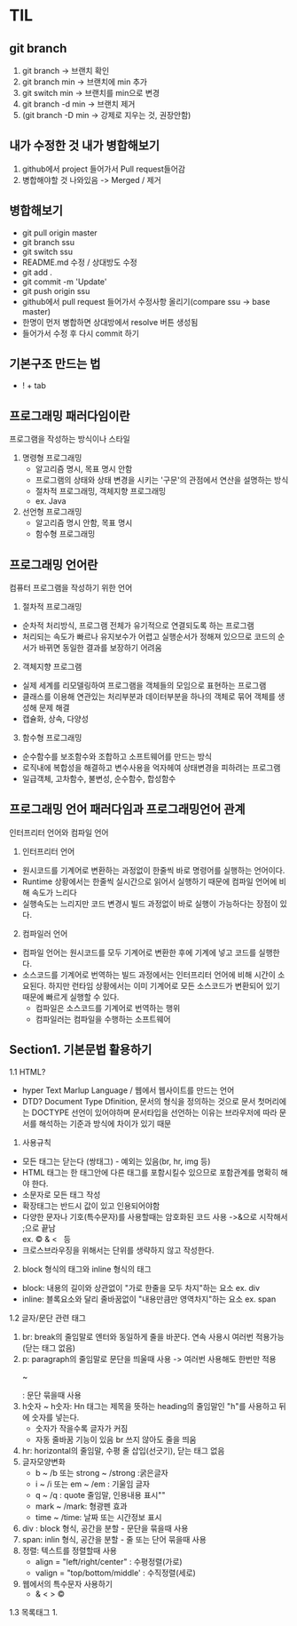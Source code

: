 # TIL
## git branch 
1. git branch -> 브랜치 확인
2. git branch min -> 브랜치에 min 추가
3. git switch min -> 브랜치를 min으로 변경
4. git branch -d min -> 브랜치 제거
5. (git branch -D min -> 강제로 지우는 것, 권장안함)

##  내가 수정한 것 내가 병합해보기
1. github에서 project 들어가서 Pull request들어감
2. 병합해야할 것 나와있음 -> Merged / 제거
   
## 병합해보기
- git pull origin master
- git branch ssu
- git switch ssu
- README.md 수정 / 상대방도 수정
- git add .
- git commit -m 'Update'
- git push origin ssu
- github에서 pull request 들어가서 수정사항 올리기(compare ssu -> base master)
- 한명이 먼저 병합하면 상대방에서 resolve 버튼 생성됨
- 들어가서 수정 후 다시 commit 하기


## 기본구조 만드는 법
   - ! + tab

## 프로그래밍 패러다임이란
프로그램을 작성하는 방식이나 스타일
1. 명령형 프로그래밍
   - 알고리즘 명시, 목표 명시 안함
   - 프로그램의 상태와 상태 변경을 시키는 '구문'의 관점에서 연산을 설명하는 방식
   - 절차적 프로그래밍, 객체지향 프로그래밍
   - ex. Java
2. 선언형 프로그래밍
   - 알고리즘 명시 안함, 목표 명시
   - 함수형 프로그래밍
  
## 프로그래밍 언어란
컴퓨터 프로그램을 작성하기 위한 언어
1. 절차적 프로그래밍
- 순차적 처리방식, 프로그램 전체가 유기적으로 연결되도록 하는 프로그램
- 처리되는 속도가 빠르나 유지보수가 어렵고 실행순서가 정해져 있으므로 코드의 순서가 바뀌면 동일한 결과를 보장하기 어려움
2. 객체지향 프로그램
- 실제 세계를 리모델링하여 프로그램을 객체들의 모임으로 표현하는 프로그램
- 클래스를 이용해 연관있는 처리부분과 데이터부분을 하나의 객체로 묶어 객체를 생성해 문제 해결
- 캡슐화, 상속, 다양성
3. 함수형 프로그래밍
- 순수함수를 보조함수와 조합하고 소프트웨어를 만드는 방식
- 로직내에 복합성을 해결하고 변수사용을 억자헤여 상태변경을 피하려는 프로그램
- 일급객체, 고차함수, 불변성, 순수함수, 합성함수

## 프로그래밍 언어 패러다임과 프로그래밍언어 관계
인터프리터 언어와 컴파일 언어
1. 인터프리터 언어
- 원시코드를 기계어로 변환하는 과정없이 한줄씩 바로 명령어를 실행하는 언어이다.
- Runtime 상황에서는 한줄씩 실시간으로 읽어서 실행하기 때문에 컴파일 언어에 비해 속도가 느리다
- 실행속도는 느리지만 코드 변경시 빌드 과정없이 바로 실행이 가능하다는 장점이 있다.
2. 컴파일러 언어
- 컴파일 언어는 원시코드를 모두 기계어로 변환한 후에 기계에 넣고 코드를 실행한다.
- 소스코드를 기계어로 번역하는 빌드 과정에서는 인터프리터 언어에 비해 시간이 소요된다. 하지만 런타임 상황에서는 이미 기계어로 모든 소스코드가 변환되어 있기 때문에 빠르게 실행할 수 있다.
   - 컴파일은 소스코드를 기계어로 번역하는 행위
   - 컴파일러는 컴파일을 수행하는 소프트웨어

## Section1. 기본문법 활용하기
1.1 HTML?
   - hyper Text Marlup Language / 웹에서 웹사이트를 만드는 언어
   - DTD? Document Type Dfinition, 문서의 형식을 정의하는 것으로 문서 첫머리에는 DOCTYPE 선언이 있어야하며 문서타입을 선언하는 이유는 브라우저에 따라 문서를 해석하는 기준과 방식에 차이가 있기 때문
  1. 사용규칙
   - 모든 태그는 닫는다 (쌍태그) - 예외는 있음(br, hr, img 등)
   - HTML 태그는 한 태그안에 다른 태그를 포함시킬수 있으므로 포함관계를 명확히 해야 한다.
   - 소문자로 모든 태그 작성
   - 확장태그는 반드시 값이 있고 인용되어야함
   - 다양한 문자나 기호(특수문자)를 사용할때는 암호화된 코드 사용 ->&으로 시작해서 ;으로 끝남   
      ex. &copy; &amp; &lt; &nbsp; 등
   - 크로스브라우징을 위해서는 단위를 생략하지 않고 작성한다.
  2. block 형식의 태그와 inline 형식의 태그
   - block: 내용의 길이와 상관없이 "가로 한줄을 모두 차지"하는 요소 ex. div
   - inline: 블록요소와 달리 줄바꿈없이 "내용만큼만 영역차지"하는 요소 ex. span

1.2 글자/문단 관련 태그
1. br: break의 줄임말로 엔터와 동일하게 줄을 바꾼다. 연속 사용시 여러번 적용가능 (닫는 태그 없음)
2. p: paragraph의 줄임말로 문단을 띄울때 사용 -> 여러번 사용해도 한번만 적용
   <p>~</p>: 문단 묶을때 사용
3. h숫자 ~ h숫자: Hn 태그는 제목을 뜻하는 heading의 줄임말인 "h"를 사용하고 뒤에 숫자를 넣는다.    
   - 숫자가 작을수록 글자가 커짐
   - 자동 줄바꿈 기능이 있음 br 쓰지 않아도 줄을 띄움
4. hr: horizontal의 줄임말, 수평 줄 삽입(선긋기), 닫는 태그 없음
5. 글자모양변화
   - b ~ /b 또는 strong ~ /strong :굵은글자
   - i ~ /i 또는 em ~ /em : 기울임 글자
   - q ~ /q : quote 줄임말, 인용내용 표시""
   - mark ~ /mark: 형광펜 효과
   - time ~ /time: 날짜 또는 시간정보 표시
6. div : block 형식, 공간을 분할 - 문단을 묶을때 사용
7. span: inlin 형식, 공간을 분할 - 줄 또는 단어 묶을때 사용
8. 정렬:  텍스트를 정렬할때 사용
    - align = "left/right/center" : 수평정렬(가로)
    - valign = "top/bottom/middle' : 수직정렬(세로)
9. 웹에서의 특수문자 사용하기
   - &amp; &lt; &gt; &copy; &nbsp; 
  
1.3 목록태그
1. 